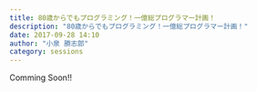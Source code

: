 ```yaml
---
title: 80歳からでもプログラミング！一億総プログラマー計画！
description: "80歳からでもプログラミング！一億総プログラマー計画！"
date: 2017-09-28 14:10
author: "小泉 勝志郎"
category: sessions
---
```

Comming Soon!!
